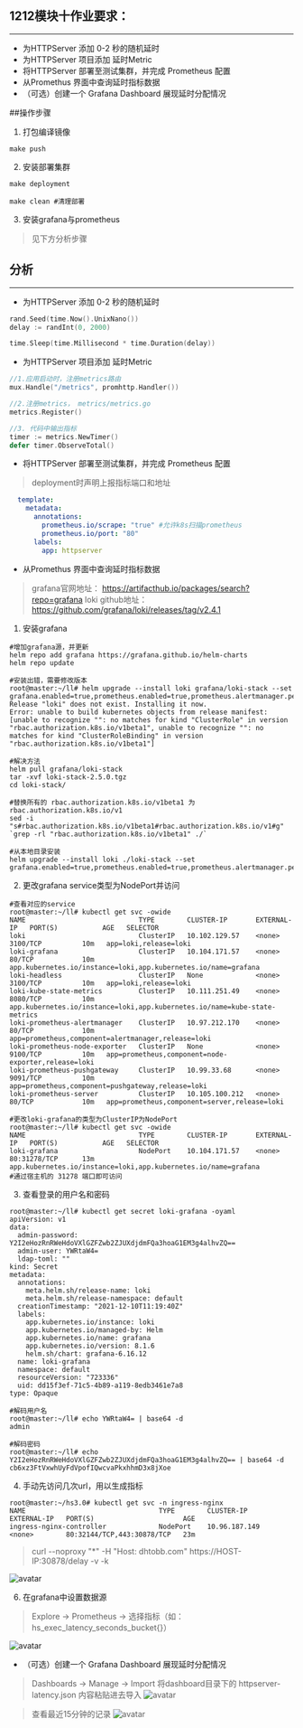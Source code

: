 ## 1212模块十作业要求：

---
- 为HTTPServer 添加 0-2 秒的随机延时
- 为HTTPServer 项目添加 延时Metric
- 将HTTPServer 部署至测试集群，并完成 Prometheus 配置
- 从Promethus 界面中查询延时指标数据
- （可选）创建一个 Grafana Dashboard 展现延时分配情况

##操作步骤
1. 打包编译镜像
```shell
make push
```

2. 安装部署集群
```shell
make deployment

make clean #清理部署
```

3. 安装grafana与prometheus
>见下方分析步骤

## 分析

---
- 为HTTPServer 添加 0-2 秒的随机延时
```go
rand.Seed(time.Now().UnixNano())
delay := randInt(0, 2000)

time.Sleep(time.Millisecond * time.Duration(delay))
```

- 为HTTPServer 项目添加 延时Metric
```go
//1.应用启动时，注册metrics路由
mux.Handle("/metrics", promhttp.Handler())

//2.注册metrics， metrics/metrics.go
metrics.Register()

//3. 代码中输出指标
timer := metrics.NewTimer()
defer timer.ObserveTotal()
```

- 将HTTPServer 部署至测试集群，并完成 Prometheus 配置
> deployment时声明上报指标端口和地址
```yaml
  template:
    metadata:
      annotations:
        prometheus.io/scrape: "true" #允许k8s扫描prometheus
        prometheus.io/port: "80"
      labels:
        app: httpserver
```

- 从Promethus 界面中查询延时指标数据
> grafana官网地址： https://artifacthub.io/packages/search?repo=grafana
> loki github地址： https://github.com/grafana/loki/releases/tag/v2.4.1
1. 安装grafana
```shell
#增加grafana源，并更新
helm repo add grafana https://grafana.github.io/helm-charts
helm repo update

#安装出错，需要修改版本
root@master:~/ll# helm upgrade --install loki grafana/loki-stack --set grafana.enabled=true,prometheus.enabled=true,prometheus.alertmanager.persistentVolume.enabled=false,prometheus.server.persistentVolume.enabled=false
Release "loki" does not exist. Installing it now.
Error: unable to build kubernetes objects from release manifest: [unable to recognize "": no matches for kind "ClusterRole" in version "rbac.authorization.k8s.io/v1beta1", unable to recognize "": no matches for kind "ClusterRoleBinding" in version "rbac.authorization.k8s.io/v1beta1"]

#解决方法
helm pull grafana/loki-stack 
tar -xvf loki-stack-2.5.0.tgz
cd loki-stack/

#替换所有的 rbac.authorization.k8s.io/v1beta1 为 rbac.authorization.k8s.io/v1
sed -i "s#rbac.authorization.k8s.io/v1beta1#rbac.authorization.k8s.io/v1#g" `grep -rl "rbac.authorization.k8s.io/v1beta1" ./`

#从本地目录安装
helm upgrade --install loki ./loki-stack --set grafana.enabled=true,prometheus.enabled=true,prometheus.alertmanager.persistentVolume.enabled=false,prometheus.server.persistentVolume.enabled=false
```

2. 更改grafana service类型为NodePort并访问
```shell
#查看对应的service
root@master:~/ll# kubectl get svc -owide
NAME                            TYPE        CLUSTER-IP       EXTERNAL-IP   PORT(S)           AGE   SELECTOR
loki                            ClusterIP   10.102.129.57    <none>        3100/TCP          10m   app=loki,release=loki
loki-grafana                    ClusterIP   10.104.171.57    <none>        80/TCP            10m   app.kubernetes.io/instance=loki,app.kubernetes.io/name=grafana
loki-headless                   ClusterIP   None             <none>        3100/TCP          10m   app=loki,release=loki
loki-kube-state-metrics         ClusterIP   10.111.251.49    <none>        8080/TCP          10m   app.kubernetes.io/instance=loki,app.kubernetes.io/name=kube-state-metrics
loki-prometheus-alertmanager    ClusterIP   10.97.212.170    <none>        80/TCP            10m   app=prometheus,component=alertmanager,release=loki
loki-prometheus-node-exporter   ClusterIP   None             <none>        9100/TCP          10m   app=prometheus,component=node-exporter,release=loki
loki-prometheus-pushgateway     ClusterIP   10.99.33.68      <none>        9091/TCP          10m   app=prometheus,component=pushgateway,release=loki
loki-prometheus-server          ClusterIP   10.105.100.212   <none>        80/TCP            10m   app=prometheus,component=server,release=loki

#更改loki-grafana的类型为ClusterIP为NodePort
root@master:~/ll# kubectl get svc -owide
NAME                            TYPE        CLUSTER-IP       EXTERNAL-IP   PORT(S)           AGE   SELECTOR
loki-grafana                    NodePort    10.104.171.57    <none>        80:31278/TCP      13m   app.kubernetes.io/instance=loki,app.kubernetes.io/name=grafana
#通过宿主机的 31278 端口即可访问
```

3. 查看登录的用户名和密码
```shell
root@master:~/ll# kubectl get secret loki-grafana -oyaml
apiVersion: v1
data:
  admin-password: Y2I2eHozRnRWeHdoVXlGZFZwb2ZJUXdjdmFQa3hoaG1EM3g4alhvZQ==
  admin-user: YWRtaW4=
  ldap-toml: ""
kind: Secret
metadata:
  annotations:
    meta.helm.sh/release-name: loki
    meta.helm.sh/release-namespace: default
  creationTimestamp: "2021-12-10T11:19:40Z"
  labels:
    app.kubernetes.io/instance: loki
    app.kubernetes.io/managed-by: Helm
    app.kubernetes.io/name: grafana
    app.kubernetes.io/version: 8.1.6
    helm.sh/chart: grafana-6.16.12
  name: loki-grafana
  namespace: default
  resourceVersion: "723336"
  uid: dd15f3ef-71c5-4b89-a119-8edb3461e7a8
type: Opaque

#解码用户名
root@master:~/ll# echo YWRtaW4= | base64 -d
admin 

#解码密码
root@master:~/ll# echo Y2I2eHozRnRWeHdoVXlGZFZwb2ZJUXdjdmFQa3hoaG1EM3g4alhvZQ== | base64 -d
cb6xz3FtVxwhUyFdVpofIQwcvaPkxhhmD3x8jXoe
```

4. 手动先访问几次url，用以生成指标
```shell
root@master:~/hs3.0# kubectl get svc -n ingress-nginx
NAME                                 TYPE        CLUSTER-IP       EXTERNAL-IP   PORT(S)                      AGE
ingress-nginx-controller             NodePort    10.96.187.149    <none>        80:32144/TCP,443:30878/TCP   23m

```
> curl --noproxy "*" -H "Host: dhtobb.com" https://HOST-IP:30878/delay -v -k
> 
![avatar](./picture/curl.png)

6. 在grafana中设置数据源
> Explore -> Prometheus -> 选择指标（如：hs_exec_latency_seconds_bucket{}）

![avatar](./picture/zb.png)

- （可选）创建一个 Grafana Dashboard 展现延时分配情况
> Dashboards -> Manage -> Import
> 将dashboard目录下的 httpserver-latency.json 内容粘贴进去导入
![avatar](./picture/import.png)

>查看最近15分钟的记录
![avatar](./picture/15.png)